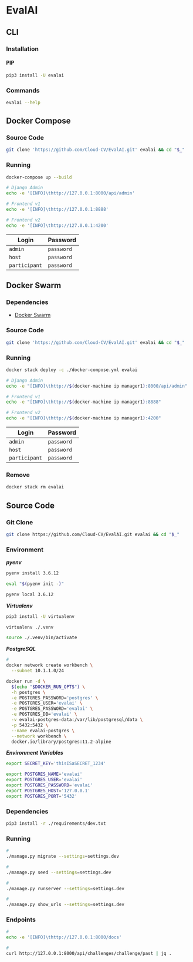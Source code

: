# EvalAI

## CLI

### Installation

#### PIP

```sh
pip3 install -U evalai
```

### Commands

```sh
evalai --help
```

## Docker Compose

### Source Code

```sh
git clone 'https://github.com/Cloud-CV/EvalAI.git' evalai && cd "$_"
```

### Running

```sh
docker-compose up --build
```

```sh
# Django Admin
echo -e '[INFO]\thttp://127.0.0.1:8000/api/admin'

# Frontend v1
echo -e '[INFO]\thttp://127.0.0.1:8888'

# Frontend v2
echo -e '[INFO]\thttp://127.0.0.1:4200'
```

| Login | Password |
| --- | --- |
| `admin` | `password` |
| `host` | `password` |
| `participant` | `password` |

## Docker Swarm

### Dependencies

- [Docker Swarm](/docker-swarm.md#cluster-provision)

### Source Code

```sh
git clone 'https://github.com/Cloud-CV/EvalAI.git' evalai && cd "$_"
```

### Running

```sh
docker stack deploy -c ./docker-compose.yml evalai
```

```sh
# Django Admin
echo -e "[INFO]\thttp://$(docker-machine ip manager1):8000/api/admin"

# Frontend v1
echo -e "[INFO]\thttp://$(docker-machine ip manager1):8888"

# Frontend v2
echo -e "[INFO]\thttp://$(docker-machine ip manager1):4200"
```

| Login | Password |
| --- | --- |
| `admin` | `password` |
| `host` | `password` |
| `participant` | `password` |

### Remove

```sh
docker stack rm evalai
```

## Source Code

### Git Clone

```sh
git clone https://github.com/Cloud-CV/EvalAI.git evalai && cd "$_"
```

### Environment

***pyenv***

```sh
pyenv install 3.6.12

eval "$(pyenv init -)"

pyenv local 3.6.12
```

***Virtualenv***

```sh
pip3 install -U virtualenv

virtualenv ./.venv

source ./.venv/bin/activate
```

***PostgreSQL***

```sh
#
docker network create workbench \
  --subnet 10.1.1.0/24

docker run -d \
  $(echo "$DOCKER_RUN_OPTS") \
  -h postgres \
  -e POSTGRES_PASSWORD='postgres' \
  -e POSTGRES_USER='evalai' \
  -e POSTGRES_PASSWORD='evalai' \
  -e POSTGRES_DB='evalai' \
  -v evalai-postgres-data:/var/lib/postgresql/data \
  -p 5432:5432 \
  --name evalai-postgres \
  --network workbench \
  docker.io/library/postgres:11.2-alpine
```

***Environment Variables***

```sh
export SECRET_KEY='thisISaSECRET_1234'

export POSTGRES_NAME='evalai'
export POSTGRES_USER='evalai'
export POSTGRES_PASSWORD='evalai'
export POSTGRES_HOST='127.0.0.1'
export POSTGRES_PORT='5432'
```

### Dependencies

```sh
pip3 install -r ./requirements/dev.txt
```

### Running

```sh
#
./manage.py migrate --settings=settings.dev

#
./manage.py seed --settings=settings.dev

#
./manage.py runserver --settings=settings.dev

#
./manage.py show_urls --settings=settings.dev
```

### Endpoints

```sh
#
echo -e '[INFO]\thttp://127.0.0.1:8000/docs'

#
curl http://127.0.0.1:8000/api/challenges/challenge/past | jq .
```
